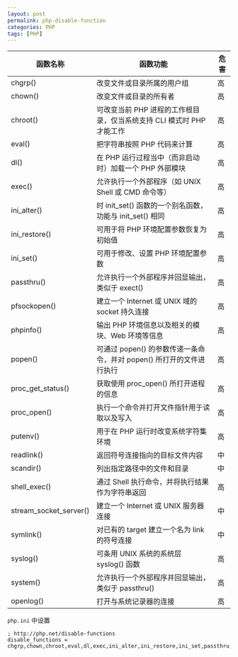 ```yaml
---
layout: post
permalink: php-disable-function
categories: PHP
tags: [PHP]
---
```


| 函数名称 | 函数功能 | 危害 |
| -- | -- | -- |
| chgrp() | 改变文件或目录所属的用户组 | 高 |
| chown() | 改变文件或目录的所有者 | 高 |
| chroot() | 可改变当前 PHP 进程的工作根目录，仅当系统支持 CLI 模式时 PHP 才能工作 | 高 |
| eval() | 把字符串按照 PHP 代码来计算 | 高 |
| dl() | 在 PHP 运行过程当中（而非启动时）加载一个 PHP 外部模块 | 高 |
| exec() | 允许执行一个外部程序（如 UNIX Shell 或 CMD 命令等） | 高 |
| ini_alter() | 时 init_set() 函数的一个别名函数，功能与 init_set() 相同 | 高 |
| ini_restore() | 可用于将 PHP 环境配置参数恢复为初始值 | 高 |
| ini_set() | 可用于修改、设置 PHP 环境配置参数 | 高 |
| passthru() | 允许执行一个外部程序并回显输出，类似于 exect() | 高 |
| pfsockopen() | 建立一个 Internet 或 UNIX 域的 socket 持久连接 | 高 |
| phpinfo() | 输出 PHP 环境信息以及相关的模块、Web 环境等信息 | 高 |
| popen() | 可通过 popen() 的参数传递一条命令，并对 popen() 所打开的文件进行执行 | 高 |
| proc_get_status() | 获取使用 proc_open() 所打开进程的信息 | 高 |
| proc_open() | 执行一个命令并打开文件指针用于读取以及写入 | 高 |
| putenv() | 用于在 PHP 运行时改变系统字符集环境 | 高 |
| readlink() | 返回符号连接指向的目标文件内容 | 中 |
| scandir() | 列出指定路径中的文件和目录 | 中 |
| shell_exec() | 通过 Shell 执行命令，并将执行结果作为字符串返回 | 高 |
| stream_socket_server() | 建立一个 Internet 或 UNIX 服务器连接 | 中 |
| symlink() | 对已有的 target 建立一个名为 link 的符号连接 | 中 |
| syslog() | 可条用 UNIX 系统的系统层 syslog() 函数 | 高 |
| system() | 允许执行一个外部程序并回显输出，类似于 passthru() | 高 |
| openlog() | 打开与系统记录器的连接 | 高 |

`php.ini` 中设置

```
; http://php.net/disable-functions
disable_functions = chgrp,chown,chroot,eval,dl,exec,ini_alter,ini_restore,ini_set,passthru,pfsockopen,phpinfo,popen,proc_get_status,proc_open,putenv,readlink,scandir,shell_exec,stream_socket_server,symlink,syslog,system,openlog,fsocket,fsockopen
```